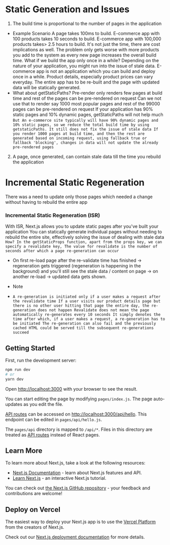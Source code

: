 # Static Generation and Issues

1. The build time is proportional to the number of pages in the application

- Example Scenario
  A page takes 100ms to build.
  E-commerce app with 100 products takes 10 seconds to build.
  E-commerce app with 100,000 products takes> 2.5 hours to build.
  It's not just the time, there are cost implications as well.
  The problem only gets worse with more products you add to the system as every new page increases the overall build time.
  What if we build the app only once in a while?
  Depending on the nature of your application, you might run into the issue of stale data.
  E-commerce app is not an application which you can build and deploy once in a while. Product details, especially product prices can vary everyday.
  The entire app has to be re-built and the page with updated data will be statically generated.
- What about getStaticPaths?
  Pre-render only renders few pages at build time and rest of the pages can be pre-rendered on request
  Can we not use that to render say 1000 most popular pages and rest of the 99000 pages can be pre-rendered on request
  If your application has 90% static pages and 10% dynamic pages, getStaticPaths will not help much
  `But An e-commerce site typically will have 90% dynamic pages and 10% static pages, so we reduce the total build time by using getstaticPaths. It still does not fix the issue of stale data If you render 1000 pages at build time, and then the rest are generated based on incoming request, using fallback true or fallback 'blocking', changes in data will not update the already pre-rendered pages`

2. A page, once generated, can contain stale data till the time you rebuild the application

# Incremental Static Regeneration

There was a need to update only those pages which needed a change without having to rebuild the entire app

### Incremental Static Regeneration (ISR)

With ISR, Next.js allows you to update static pages after you've built your application
You can statically generate individual pages without needing to rebuild the entire site, effectively solving the issue of dealing with stale data
`How? In the getStaticProps function, apart from the props key, we can specify a revalidate key, The value for revalidate is the number of seconds after which a page re-generation can occur`

- On first re-load page after the re-validate time has finished -> regeneration gets triggered (regeneration is happening in the background) and you'll still see the stale data / content on page -> on another re-load -> updated data gets shown.

- Note
- `A re-generation is initiated only if a user makes a request after the revalidate time If a user visits our product details page but there is no other user hitting that page the entire day, the re-generation does not happen Revalidate does not mean the page automatically re-generates every 10 seconds It simply denotes the time after which, if a user makes a request, a re-generation has to be initiated The re-generation can also fail and the previously cached HTML could be served till the subsequent re-generations succeed`

## Getting Started

First, run the development server:

```bash
npm run dev
# or
yarn dev
```

Open [http://localhost:3000](http://localhost:3000) with your browser to see the result.

You can start editing the page by modifying `pages/index.js`. The page auto-updates as you edit the file.

[API routes](https://nextjs.org/docs/api-routes/introduction) can be accessed on [http://localhost:3000/api/hello](http://localhost:3000/api/hello). This endpoint can be edited in `pages/api/hello.js`.

The `pages/api` directory is mapped to `/api/*`. Files in this directory are treated as [API routes](https://nextjs.org/docs/api-routes/introduction) instead of React pages.

## Learn More

To learn more about Next.js, take a look at the following resources:

- [Next.js Documentation](https://nextjs.org/docs) - learn about Next.js features and API.
- [Learn Next.js](https://nextjs.org/learn) - an interactive Next.js tutorial.

You can check out [the Next.js GitHub repository](https://github.com/vercel/next.js/) - your feedback and contributions are welcome!

## Deploy on Vercel

The easiest way to deploy your Next.js app is to use the [Vercel Platform](https://vercel.com/new?utm_medium=default-template&filter=next.js&utm_source=create-next-app&utm_campaign=create-next-app-readme) from the creators of Next.js.

Check out our [Next.js deployment documentation](https://nextjs.org/docs/deployment) for more details.
